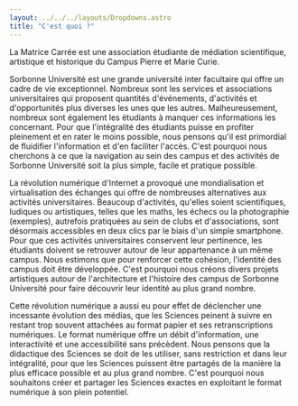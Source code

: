 ```yaml
---
layout: ../../../layouts/Dropdowns.astro
title: "C'est quoi ?"
---
```

La Matrice Carrée est une association étudiante de médiation scientifique, artistique et historique du Campus Pierre et Marie Curie.

Sorbonne Université est une grande université inter facultaire qui offre un cadre de vie exceptionnel.
Nombreux sont les services et associations universitaires qui proposent quantités d'événements, d'activités et d'opportunités plus diverses les unes que les autres.
Malheureusement, nombreux sont également les étudiants à manquer ces informations les concernant.
Pour que l'intégralité des étudiants puisse en profiter pleinement et en rater le moins possible, nous pensons qu'il est primordial de fluidifier l'information et d'en faciliter l'accès.
C'est pourquoi nous cherchons à ce que la navigation au sein des campus et des activités de Sorbonne Université soit la plus simple, facile et pratique possible.

La révolution numérique d'Internet a provoqué une mondialisation et virtualisation des échanges qui offre de nombreuses alternatives aux activités universitaires.
Beaucoup d'activités, qu'elles soient scientifiques, ludiques ou artistiques, telles que les maths, les échecs ou la photographie (exemples), autrefois pratiquées au sein de clubs et d'associations, sont désormais accessibles en deux clics par le biais d'un simple smartphone.
Pour que ces activités universitaires conservent leur pertinence, les étudiants doivent se retrouver autour de leur appartenance à un même campus.
Nous estimons que pour renforcer cette cohésion, l'identité des campus doit être développée.
C'est pourquoi nous créons divers projets artistiques autour de l'architecture et l'histoire des campus de Sorbonne Université pour faire découvrir leur identité au plus grand nombre.

Cette révolution numérique a aussi eu pour effet de déclencher une incessante évolution des médias, que les Sciences peinent à suivre en restant trop souvent attachées au format papier et ses retranscriptions numériques.
Le format numérique offre un débit d'information, une interactivité et une accessibilité sans précèdent.
Nous pensons que la didactique des Sciences se doit de les utiliser, sans restriction et dans leur intégralité, pour que les Sciences puissent être partagés de la manière la plus efficace possible et au plus grand nombre.
C'est pourquoi nous souhaitons créer et partager les Sciences exactes en exploitant le format numérique à son plein potentiel. 



